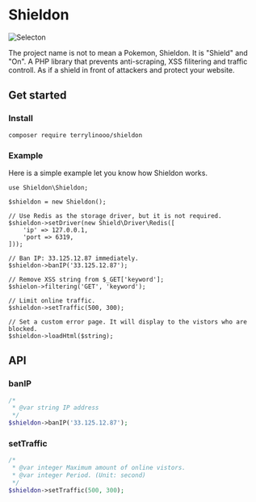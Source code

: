 # Shieldon

![Selecton ](https://i.imgur.com/hOugMVT.png "Selecton ")

The project name is not to mean a Pokemon, Shieldon. It is "Shield" and "On". A PHP library that prevents anti-scraping, XSS filitering and traffic controll. As if a shield in front of attackers and protect your website.

## Get started

### Install

```
composer require terrylinooo/shieldon
```

### Example

Here is a simple example let you know how Shieldon works.

```
use Shieldon\Shieldon;

$shieldon = new Shieldon();

// Use Redis as the storage driver, but it is not required.
$shieldon->setDriver(new Shield\Driver\Redis([
    'ip' => 127.0.0.1,
    'port => 6319,
]));

// Ban IP: 33.125.12.87 immediately.
$shieldon->banIP('33.125.12.87');

// Remove XSS string from $_GET['keyword'];
$shielon->filtering('GET', 'keyword');

// Limit online traffic.
$shieldon->setTraffic(500, 300);

// Set a custom error page. It will display to the vistors who are blocked.
$shieldon->loadHtml($string);
```

## API


### banIP

```php
/*
 * @var string IP address
 */
$shieldon->banIP('33.125.12.87');

```

### setTraffic

```php
/*
 * @var integer Maximum amount of online vistors.
 * @var integer Period. (Unit: second)
 */
$shieldon->setTraffic(500, 300);
```
